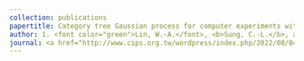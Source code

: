 ```yaml
---
collection: publications
papertitle: Category tree Gaussian process for computer experiments with many-category qualitative factors and application to cooling system design
author: 1. <font color="green">Lin, W.-A.</font>, <b>Sung, C.-L.</b>, and Chen, R.-B. (2022+)
journal: <a href="http://www.cips.org.tw/wordpress/index.php/2022/08/04/prize-111/"> [C. Z. Wei Memorial Award from CIPS] </a>
---
```

